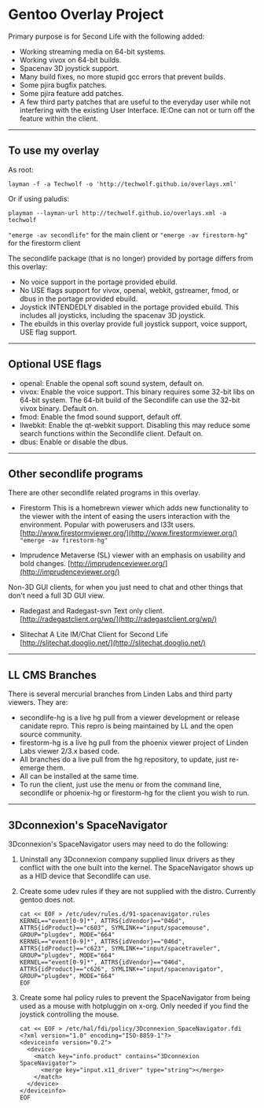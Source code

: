 # Gentoo Overlay Project

Primary purpose is for Second Life with the following added:

*   Working streaming media on 64-bit systems.
*   Working vivox on 64-bit builds.
*   Spacenav 3D joystick support.
*   Many build fixes, no more stupid gcc errors that prevent builds.
*   Some pjira bugfix patches.
*   Some pjira feature add patches.
*   A few third party patches that are useful to the everyday user while not interfering with the existing User Interface. IE:One can not or turn off the feature within the client.

* * *

## To use my overlay

As root:

`layman -f -a Techwolf -o 'http://techwolf.github.io/overlays.xml'`

Or if using paludis:

`playman --layman-url http://techwolf.github.io/overlays.xml -a techwolf`

`"emerge -av secondlife"` for the main client
or
`"emerge -av firestorm-hg"` for the firestorm client

The secondlife package (that is no longer) provided by portage differs from this overlay:

*   No voice support in the portage provided ebuild.
*   No USE flags support for vivox, openal, webkit, gstreamer, fmod, or dbus in the portage provided ebuild.
*   Joystick INTENDEDLY disabled in the portage provided ebuild. This includes all joysticks, including the spacenav 3D joystick.
*   The ebuilds in this overlay provide full joystick support, voice support, USE flag support.

* * *

## Optional USE flags

*   openal: Enable the openal soft sound system, default on.
*   vivox: Enable the voice support. This binary requires some 32-bit libs on 64-bit system. The 64-bit build of the Secondlife can use the 32-bit vivox binary. Default on.
*   fmod: Enable the fmod sound support, default off.
*   llwebkit: Enable the qt-webkit support. Disabling this may reduce some search functions within the Secondlife client. Default on.
*   dbus: Enable or disable the dbus.

* * *

## Other secondlife programs

There are other secondlife related programs in this overlay.

*   Firestorm
This is a homebrewn viewer which adds new functionality to the viewer with the intent of easing the users interaction with the environment. Popular with powerusers and l33t users.
[http://www.firestormviewer.org/](http://www.firestormviewer.org/)  `"emerge -av firestorm-hg"`

*   Imprudence
 Metaverse (SL) viewer with an emphasis on usability and bold changes.
[http://imprudenceviewer.org/](http://imprudenceviewer.org/)

Non-3D GUI clients, for when you just need to chat and other things that don't need a full 3D GUI view.

*   Radegast and Radegast-svn <span class="s q">Text only client.</span>
[http://radegastclient.org/wp/](http://radegastclient.org/wp/)

*   Slitechat <span class="s q">A Lite IM/Chat Client for Second Life</span>
[http://slitechat.dooglio.net/](http://slitechat.dooglio.net/)

* * *

## LL CMS Branches

There is several mercurial branches from Linden Labs and third party viewers. They are:

*   secondlife-hg is a live hg pull from a viewer development or release canidate repro. This repro is being maintained by LL and the open source community.
*   firestorm-hg is a live hg pull from the phoenix viewer project of Linden Labs viewer 2/3.x based code.
*   All branches do a live pull from the hg repository, to update, just re-emerge them.
*   All can be installed at the same time.
*   To run the client, just use the menu or from the command line, secondlife or phoenix-hg or firestorm-hg for the client you wish to run.

* * *

## 3Dconnexion's SpaceNavigator

3Dconnexion's SpaceNavigator users may need to do the following:

1.  Uninstall any 3Dconnexion company supplied linux drivers as they conflict with the one built into the kernel. The SpaceNavigator shows up as a HID device that Secondlife can use.
2.  Create some udev rules if they are not supplied with the distro. Currently gentoo does not.

    ```Shell
    cat << EOF > /etc/udev/rules.d/91-spacenavigator.rules
    KERNEL=="event[0-9]*", ATTRS{idVendor}=="046d", ATTRS{idProduct}=="c603", SYMLINK+="input/spacemouse", GROUP="plugdev", MODE="664"
    KERNEL=="event[0-9]*", ATTRS{idVendor}=="046d", ATTRS{idProduct}=="c623", SYMLINK+="input/spacetraveler", GROUP="plugdev", MODE="664"
    KERNEL=="event[0-9]*", ATTRS{idVendor}=="046d", ATTRS{idProduct}=="c626", SYMLINK+="input/spacenavigator", GROUP="plugdev", MODE="664"
    EOF
    ```

3.  Create some hal policy rules to prevent the SpaceNavigator from being used as a mouse with hotpluggin on x-org. Only needed if you find the joystick controlling the mouse.

    ```Shell
    cat << EOF > /etc/hal/fdi/policy/3Dconnexion_SpaceNavigator.fdi
    <?xml version="1.0" encoding="ISO-8859-1"?>
    <deviceinfo version="0.2">
      <device>
        <match key="info.product" contains="3Dconnexion SpaceNavigator">
          <merge key="input.x11_driver" type="string"></merge>
        </match>
      </device>
    </deviceinfo>
    EOF
    ```
